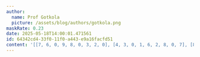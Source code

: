 ```yaml
---
author:
  name: Prof Gotkola
  picture: /assets/blog/authors/gotkola.png
maskRate: 0.23
date: 2025-05-18T14:00:01.471561
id: 64342cd4-33f0-11f0-a443-e9a16facfd51
content: '[[7, 6, 0, 9, 8, 0, 3, 2, 0], [4, 3, 0, 1, 6, 2, 8, 0, 7], [8, 1, 2, 7, 0, 3, 0, 6, 9], [5, 4, 1, 3, 9, 7, 2, 8, 6], [6, 0, 3, 8, 2, 5, 1, 0, 4], [2, 7, 0, 4, 1, 6, 9, 0, 0], [3, 0, 0, 6, 7, 9, 5, 0, 2], [1, 0, 7, 5, 4, 0, 6, 9, 3], [9, 5, 6, 2, 3, 1, 7, 0, 8]]'
---
```

